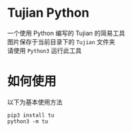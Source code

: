 # Tujian Python
一个使用 Python 编写的 Tujian 的简易工具  
图片保存于当前目录下的 `Tujian` 文件夹  
请使用 `Python3` 运行此工具

# 如何使用
以下为基本使用方法  
```
pip3 install tu
python3 -m tu
```